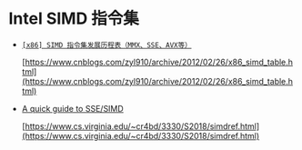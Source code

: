 
# Intel SIMD 指令集

* [`[x86] SIMD 指令集发展历程表（MMX、SSE、AVX等）`](https://www.cnblogs.com/zyl910/archive/2012/02/26/x86_simd_table.html)

    [https://www.cnblogs.com/zyl910/archive/2012/02/26/x86_simd_table.html](https://www.cnblogs.com/zyl910/archive/2012/02/26/x86_simd_table.html)

* [A quick guide to SSE/SIMD](https://www.cs.virginia.edu/~cr4bd/3330/S2018/simdref.html)

	[https://www.cs.virginia.edu/~cr4bd/3330/S2018/simdref.html](https://www.cs.virginia.edu/~cr4bd/3330/S2018/simdref.html)

